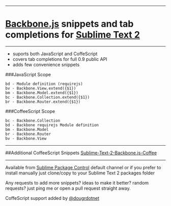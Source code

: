 ----

# [Backbone.js](http://backbonejs.org) snippets and tab completions for [Sublime Text 2](http://www.sublimetext.com/2)
----

+ suports both JavaScript and CoffeScript
+ covers tab completions for full 0.9 public API
+ adds few convenience snippets


###JavaScript Scope
    
    bd - Module definition (requirejs)
    bv - Backbone.View.extend({$1})
    bm - Backbone.Model.extend({$1})
    bc - Backbone.Collection.extend({$1})
    br - Backbone.Router.extend({$1})
  
###CoffeeScript Scope  
        
    bc - Backbone.Collection
    bd - Backbone requirejs Module definition   
    bm - Backbone.Model    
    br - Backbone.Router
    bv - Backbone.View

----

##Additional CoffeeScript Snippets [Sublime-Text-2-Backbone.js-Coffee](https://github.com/dougrdotnet/Sublime-Text-2-Backbone.js-Coffee)
____


Available from [Sublime Package Control](http://wbond.net/sublime_packages/package_control) default channel or if you prefer to install manually just clone/copy to your Sublime Text 2 packages folder


Any requests to add more snippets? ideas to make it better? random requests? just ping me or open a pull request straight away.


CoffeScript support added by [@dougrdotnet](https://github.com/dougrdotnet/)